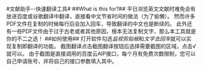 #文献助手--快速翻译工具#
##What is this for?##
平日浏览英文文献时难免会有放进百度或谷歌翻译中翻译，直接看中文节省时间的做法（为了偷懒）。
然而许多PDF文件在复制的时候每行后会加入回车，导致翻译的中文也是断续的。
此外还有一些PDF文件由于过于古老或者其他原因，根本无法复制文字，那么本工具就是你的不二之选！
##如何使用##
打开软件勾选*监视剪贴板*和*文字去回车*就可以实现复制即翻译的功能。
截图翻译点击截图翻译按钮后选择需要截图的区域，点击√就可以。
由于截图是直接调用的百度云AIP接口，每个月有免费次数限制，您可以自己申请账号，并将自己的接口参数填入其中。  


